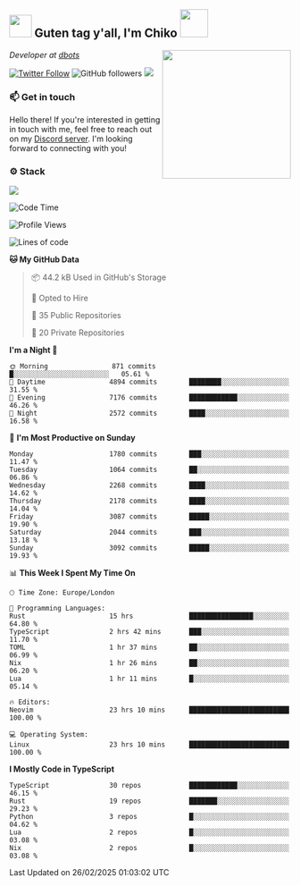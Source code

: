 <h2><img src="https://cdn.discordapp.com/emojis/1100181376730402906.gif?quality=lossless" width="40"> Guten tag y'all, I'm Chiko <img src="https://a.ppy.sh/15907233" width="50"></h2>
<a href="https://cataas.com"><img align='right' src="https://cataas.com/cat" width="230"></a>
<p><em>Developer at <a href="https://github.com/dbotsfun">dbots</a></em></p>

[![Twitter Follow](https://img.shields.io/twitter/follow/chikoxq?label=Follow)](https://twitter.com/intent/follow?screen_name=chikoxq)
![GitHub followers](https://img.shields.io/github/followers/chikof?label=Follow&style=social)
![](https://komarev.com/ghpvc/?username=chikof&color=blue)

### 📫 Get in touch
Hello there! If you're interested in getting in touch with me, feel free to reach out on my [Discord server](https://discord.gg/sejc7TnX6N). I'm looking forward to connecting with you!

### ⚙️ Stack
[![](https://skillicons.dev/icons?i=git,kubernetes,docker,js,ts,cloudflare,css,deno,express,graphql,html,mongodb,nestjs,py,react,apollo,bash,java,lua,nextjs,netlify,nodejs,ps,powershell,rust,neovim,tauri,sentry,postgres,tailwind,prisma,actix,workers)](https://skillicons.dev)

<!--START_SECTION:waka-->
![Code Time](http://img.shields.io/badge/Code%20Time-2%2C132%20hrs%2048%20mins-blue)

![Profile Views](http://img.shields.io/badge/Profile%20Views-0-blue)

![Lines of code](https://img.shields.io/badge/From%20Hello%20World%20I%27ve%20Written-8.9%20million%20lines%20of%20code-blue)

**🐱 My GitHub Data** 

> 📦 44.2 kB Used in GitHub's Storage 
 > 
> 💼 Opted to Hire
 > 
> 📜 35 Public Repositories 
 > 
> 🔑 20 Private Repositories 
 > 
**I'm a Night 🦉** 

```text
🌞 Morning                871 commits         █░░░░░░░░░░░░░░░░░░░░░░░░   05.61 % 
🌆 Daytime                4894 commits        ████████░░░░░░░░░░░░░░░░░   31.55 % 
🌃 Evening                7176 commits        ████████████░░░░░░░░░░░░░   46.26 % 
🌙 Night                  2572 commits        ████░░░░░░░░░░░░░░░░░░░░░   16.58 % 
```
📅 **I'm Most Productive on Sunday** 

```text
Monday                   1780 commits        ███░░░░░░░░░░░░░░░░░░░░░░   11.47 % 
Tuesday                  1064 commits        ██░░░░░░░░░░░░░░░░░░░░░░░   06.86 % 
Wednesday                2268 commits        ████░░░░░░░░░░░░░░░░░░░░░   14.62 % 
Thursday                 2178 commits        ████░░░░░░░░░░░░░░░░░░░░░   14.04 % 
Friday                   3087 commits        █████░░░░░░░░░░░░░░░░░░░░   19.90 % 
Saturday                 2044 commits        ███░░░░░░░░░░░░░░░░░░░░░░   13.18 % 
Sunday                   3092 commits        █████░░░░░░░░░░░░░░░░░░░░   19.93 % 
```


📊 **This Week I Spent My Time On** 

```text
🕑︎ Time Zone: Europe/London

💬 Programming Languages: 
Rust                     15 hrs              ████████████████░░░░░░░░░   64.80 % 
TypeScript               2 hrs 42 mins       ███░░░░░░░░░░░░░░░░░░░░░░   11.70 % 
TOML                     1 hr 37 mins        ██░░░░░░░░░░░░░░░░░░░░░░░   06.99 % 
Nix                      1 hr 26 mins        ██░░░░░░░░░░░░░░░░░░░░░░░   06.20 % 
Lua                      1 hr 11 mins        █░░░░░░░░░░░░░░░░░░░░░░░░   05.14 % 

🔥 Editors: 
Neovim                   23 hrs 10 mins      █████████████████████████   100.00 % 

💻 Operating System: 
Linux                    23 hrs 10 mins      █████████████████████████   100.00 % 
```

**I Mostly Code in TypeScript** 

```text
TypeScript               30 repos            ████████████░░░░░░░░░░░░░   46.15 % 
Rust                     19 repos            ███████░░░░░░░░░░░░░░░░░░   29.23 % 
Python                   3 repos             █░░░░░░░░░░░░░░░░░░░░░░░░   04.62 % 
Lua                      2 repos             █░░░░░░░░░░░░░░░░░░░░░░░░   03.08 % 
Nix                      2 repos             █░░░░░░░░░░░░░░░░░░░░░░░░   03.08 % 
```




 Last Updated on 26/02/2025 01:03:02 UTC
<!--END_SECTION:waka-->


<!--
<p align="center">
     <a href="https://discord.gg/HhybNhchcC"><img src="https://invidget.switchblade.xyz/sejc7TnX6N" align="center" ><a>
</p> 
-->
